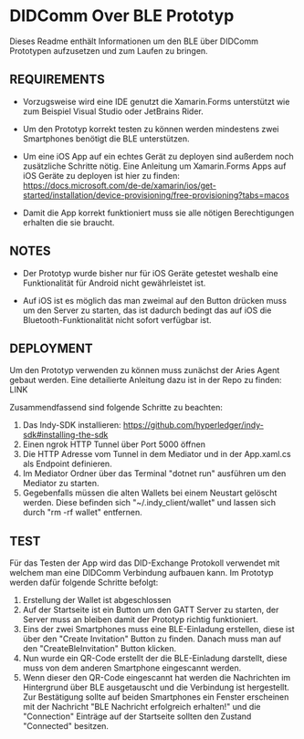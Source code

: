# DIDComm Over BLE Prototyp

Dieses Readme enthält Informationen um den
BLE über DIDComm Prototypen aufzusetzen und zum
Laufen zu bringen.

## REQUIREMENTS

- Vorzugsweise wird eine IDE genutzt die Xamarin.Forms unterstützt
wie zum Beispiel Visual Studio oder JetBrains Rider.

- Um den Prototyp korrekt testen zu können werden mindestens zwei Smartphones
benötigt die BLE unterstützen. 

- Um eine iOS App auf ein echtes Gerät zu deployen sind außerdem
noch zusätzliche Schritte nötig.
Eine Anleitung um Xamarin.Forms Apps auf iOS Geräte zu deployen ist hier zu finden: 
https://docs.microsoft.com/de-de/xamarin/ios/get-started/installation/device-provisioning/free-provisioning?tabs=macos

- Damit die App korrekt funktioniert muss sie alle nötigen
Berechtigungen erhalten die sie braucht.

## NOTES

- Der Prototyp wurde bisher nur für iOS Geräte getestet weshalb
eine Funktionalität für Android nicht gewährleistet ist.

- Auf iOS ist es möglich das man zweimal auf den Button drücken muss um
den Server zu starten, das ist dadurch bedingt das auf iOS die Bluetooth-Funktionalität nicht sofort verfügbar ist.

## DEPLOYMENT

Um den Prototyp verwenden zu können muss zunächst der Aries Agent
gebaut werden. Eine detailierte Anleitung
dazu ist in der Repo zu finden: LINK

Zusammendfassend sind folgende Schritte zu beachten:

1. Das Indy-SDK installieren: https://github.com/hyperledger/indy-sdk#installing-the-sdk 
2. Einen ngrok HTTP Tunnel über Port 5000 öffnen
3. Die HTTP Adresse vom Tunnel in dem Mediator und in der App.xaml.cs als Endpoint definieren.
4. Im Mediator Ordner über das Terminal "dotnet run" ausführen um den Mediator zu starten.
5. Gegebenfalls müssen die alten Wallets bei einem Neustart gelöscht werden. Diese befinden sich "~/.indy_client/wallet" und lassen sich durch 
"rm -rf wallet" entfernen.

## TEST

Für das Testen der App wird das DID-Exchange Protokoll verwendet
mit welchem man eine DIDComm Verbindung aufbauen kann.
Im Prototyp werden dafür folgende Schritte befolgt:

1. Erstellung der Wallet ist abgeschlossen
2. Auf der Startseite ist ein Button um den GATT Server zu starten, der Server muss an bleiben damit der Prototyp richtig funktioniert.
3. Eins der zwei Smartphones muss eine BLE-Einladung erstellen, diese ist
über den "Create Invitation" Button zu finden. Danach muss man auf den
"CreateBleInvitation" Button klicken.
4. Nun wurde ein QR-Code erstellt der die BLE-Einladung darstellt, diese
muss von dem anderen Smartphone eingescannt werden.
5. Wenn dieser den QR-Code eingescannt hat werden die Nachrichten im Hintergrund über BLE ausgetauscht und die Verbindung ist hergestellt. Zur Bestätigung
sollte auf beiden Smartphones ein Fenster erscheinen mit der Nachricht "BLE Nachricht erfolgreich erhalten!" und die "Connection" Einträge auf der Startseite sollten den Zustand "Connected" besitzen.
